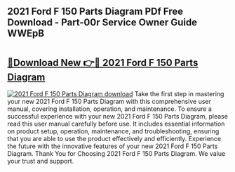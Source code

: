 ## 2021 Ford F 150 Parts Diagram PDf Free Download - Part-00r Service Owner Guide WWEpB

# <h2><a href="http://dfmbs2i.blite.top/?on=2021+Ford+F+150+Parts+Diagram">🔗Download New 👉🔴 2021 Ford F 150 Parts Diagram</a></h2>

[![2021 Ford F 150 Parts Diagram download](https://i.imgur.com/lujVjoI.png)](http://dfmbs2i.blite.top/?on=2021+Ford+F+150+Parts+Diagram)
Take the first step in mastering your new 2021 Ford F 150 Parts Diagram with this comprehensive user manual, covering installation, operation, and maintenance. To ensure a successful experience with your new 2021 Ford F 150 Parts Diagram, please read this user manual carefully before use. It includes essential information on product setup, operation, maintenance, and troubleshooting, ensuring that you are able to use the product effectively and efficiently. Experience the future with the innovative features of your new 2021 Ford F 150 Parts Diagram. Thank You for Choosing 2021 Ford F 150 Parts Diagram. We value your trust and support.
